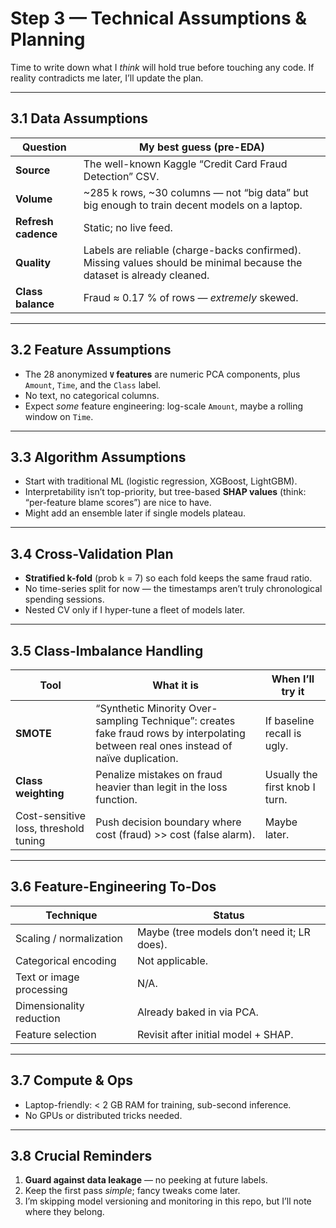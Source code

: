 # Step 3 — Technical Assumptions & Planning

Time to write down what I *think* will hold true before touching any code. If reality contradicts me later, I’ll update the plan.

---

## 3.1  Data Assumptions

| Question | My best guess (pre-EDA) |
|----------|-------------------------|
| **Source** | The well-known Kaggle “Credit Card Fraud Detection” CSV. |
| **Volume** | ~285 k rows, ~30 columns — not “big data” but big enough to train decent models on a laptop. |
| **Refresh cadence** | Static; no live feed. |
| **Quality** | Labels are reliable (charge-backs confirmed). Missing values should be minimal because the dataset is already cleaned. |
| **Class balance** | Fraud ≈ 0.17 % of rows — *extremely* skewed. |

---

## 3.2  Feature Assumptions

* The 28 anonymized **`V` features** are numeric PCA components, plus `Amount`, `Time`, and the `Class` label.  
* No text, no categorical columns.  
* Expect *some* feature engineering: log-scale `Amount`, maybe a rolling window on `Time`.

---

## 3.3  Algorithm Assumptions

* Start with traditional ML (logistic regression, XGBoost, LightGBM).  
* Interpretability isn’t top-priority, but tree-based **SHAP values** (think: “per-feature blame scores”) are nice to have.  
* Might add an ensemble later if single models plateau.

---

## 3.4  Cross-Validation Plan

* **Stratified k-fold** (prob k = 7) so each fold keeps the same fraud ratio.  
* No time-series split for now — the timestamps aren’t truly chronological spending sessions.  
* Nested CV only if I hyper-tune a fleet of models later.

---

## 3.5  Class-Imbalance Handling

| Tool | What it is | When I’ll try it |
|------|------------|------------------|
| **SMOTE** | “Synthetic Minority Over-sampling Technique”: creates fake fraud rows by interpolating between real ones instead of naïve duplication. | If baseline recall is ugly. |
| **Class weighting** | Penalize mistakes on fraud heavier than legit in the loss function. | Usually the first knob I turn. |
| Cost-sensitive loss, threshold tuning | Push decision boundary where cost (fraud) >> cost (false alarm). | Maybe later. |

---

## 3.6  Feature-Engineering To-Dos

| Technique | Status |
|-----------|--------|
| Scaling / normalization | Maybe (tree models don’t need it; LR does). |
| Categorical encoding | Not applicable. |
| Text or image processing | N/A. |
| Dimensionality reduction | Already baked in via PCA. |
| Feature selection | Revisit after initial model + SHAP. |

---

## 3.7  Compute & Ops

* Laptop-friendly: < 2 GB RAM for training, sub-second inference.  
* No GPUs or distributed tricks needed.

---

## 3.8  Crucial Reminders

1. **Guard against data leakage** — no peeking at future labels.  
2. Keep the first pass *simple*; fancy tweaks come later.  
3. I’m skipping model versioning and monitoring in this repo, but I’ll note where they belong.